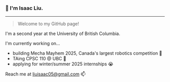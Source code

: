 ###  👋 I'm Isaac Liu.
---
> Welcome to my GitHub page!

I'm a second year at the University of British Columbia.

I'm currently working on...

- building Mecha Mayhem 2025, Canada's largest robotics competition 🌱
- TAing CPSC 110 @ UBC 📓
- applying for winter/summer 2025 internships 😭

Reach me at liuisaac05@gmail.com 📫
<!--
**liuisaac/liuisaac** is a ✨ _special_ ✨ repository because its `README.md` (this file) appears on your GitHub profile.

Here are some ideas to get you started:

- 🔭 I’m currently working on ...
- 🌱 I’m currently learning ...
- 👯 I’m looking to collaborate on ...
- 🤔 I’m looking for help with ...
- 💬 Ask me about ...
- 📫 How to reach me: ...
- 😄 Pronouns: ...
- ⚡ Fun fact: ...
-->
